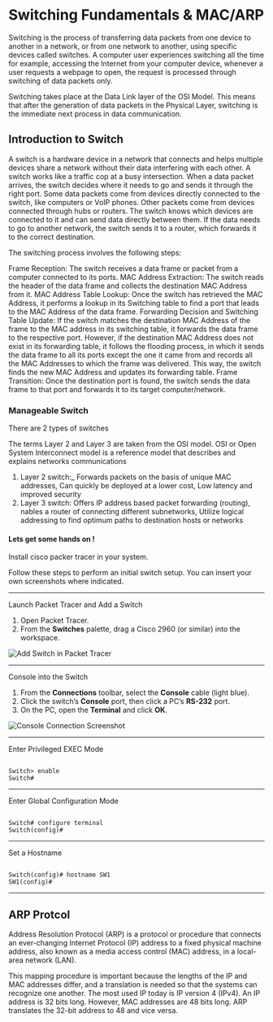 # Switching Fundamentals & MAC/ARP
Switching is the process of transferring data packets from one device to another in a network, or from one network to another, using specific devices called switches. A computer user experiences switching all the time for example, accessing the Internet from your computer device, whenever a user requests a webpage to open, the request is processed through switching of data packets only.

Switching takes place at the Data Link layer of the OSI Model. This means that after the generation of data packets in the Physical Layer, switching is the immediate next process in data communication.

## Introduction to Switch

A switch is a hardware device in a network that connects and helps multiple devices share a network without their data interfering with each other. A switch works like a traffic cop at a busy intersection. When a data packet arrives, the switch decides where it needs to go and sends it through the right port.
Some data packets come from devices directly connected to the switch, like computers or VoIP phones. Other packets come from devices connected through hubs or routers.
The switch knows which devices are connected to it and can send data directly between them. If the data needs to go to another network, the switch sends it to a router, which forwards it to the correct destination.

The switching process involves the following steps:

Frame Reception: The switch receives a data frame or packet from a computer connected to its ports.
MAC Address Extraction: The switch reads the header of the data frame and collects the destination MAC Address from it.
MAC Address Table Lookup: Once the switch has retrieved the MAC Address, it performs a lookup in its Switching table to find a port that leads to the MAC Address of the data frame.
Forwarding Decision and Switching Table Update: If the switch matches the destination MAC Address of the frame to the MAC address in its switching table, it forwards the data frame to the respective port. However, if the destination MAC Address does not exist in its forwarding table, it follows the flooding process, in which it sends the data frame to all its ports except the one it came from and records all the MAC Addresses to which the frame was delivered. This way, the switch finds the new MAC Address and updates its forwarding table.
Frame Transition: Once the destination port is found, the switch sends the data frame to that port and forwards it to its target computer/network.

### Manageable Switch

There are 2 types of switches

The terms Layer 2 and Layer 3 are taken from the OSI model. OSI or Open System Interconnect model is a reference model that describes and explains networks communications

1. Layer 2 switch:_ Forwards packets on the basis of unique MAC addresses, Can quickly be deployed at a lower cost, Low latency and improved security
2. Layer 3 switch: Offers IP address based packet forwarding (routing), nables a router of connecting different subnetworks, Utilize logical addressing to find optimum paths to destination hosts or networks

#### Lets get some hands on !

Install cisco packer tracer in your system. 

Follow these steps to perform an initial switch setup. You can insert your own screenshots where indicated.

---

Launch Packet Tracer and Add a Switch

1. Open Packet Tracer.
2. From the **Switches** palette, drag a Cisco 2960 (or similar) into the workspace.

![Add Switch in Packet Tracer](./screenshots/add_switch.png)  

---

Console into the Switch

1. From the **Connections** toolbar, select the **Console** cable (light blue).
2. Click the switch’s **Console** port, then click a PC’s **RS-232** port.
3. On the PC, open the **Terminal** and click **OK**.

![Console Connection Screenshot](./screenshots/console_connection.png)  

---

Enter Privileged EXEC Mode

<pre><code>
Switch> enable
Switch#
</code></pre>

---

Enter Global Configuration Mode

<pre><code>
Switch# configure terminal
Switch(config)#
</code></pre>

---

Set a Hostname

<pre><code>
Switch(config)# hostname SW1
SW1(config)#
</code></pre>

---

## ARP Protcol

Address Resolution Protocol (ARP) is a protocol or procedure that connects an ever-changing Internet Protocol (IP) address to a fixed physical machine address, also known as a media access control (MAC) address, in a local-area network (LAN). 

This mapping procedure is important because the lengths of the IP and MAC addresses differ, and a translation is needed so that the systems can recognize one another. The most used IP today is IP version 4 (IPv4). An IP address is 32 bits long. However, MAC addresses are 48 bits long. ARP translates the 32-bit address to 48 and vice versa.
